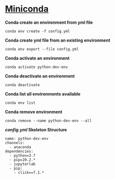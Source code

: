 # [Miniconda](https://docs.conda.io/projects/conda/en/latest/user-guide/tasks/manage-environments.html)


**Conda create an environment from yml file**
```
conda env create -f config.yml
```

**Conda create yml file from an existing environment**
```
conda env export --file config.yml
```

**Conda activate an environment**
```
conda activate python-dev-env
```

**Conda deactivate an environment**
```
conda deactivate
```

**Conda list all environments available**
```
conda env list
```

**Conda remove environment**
```
conda remove --name python-dev-env --all
```

**_config.yml_ Skeleton Structure**
```
name: python-dev-env
channels:
  - anaconda
dependencies:
  - python=3.7
  - pip=20.2.*
  - jupyterlab
  - pip:
    - click==7.1.*
```

